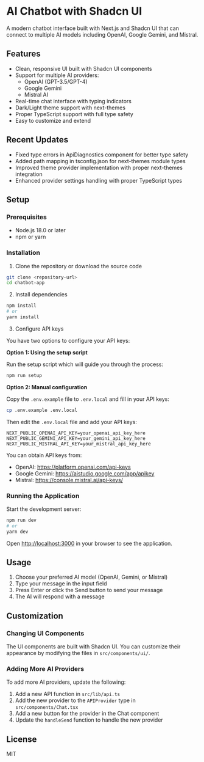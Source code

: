 # AI Chatbot with Shadcn UI

A modern chatbot interface built with Next.js and Shadcn UI that can connect to multiple AI models including OpenAI, Google Gemini, and Mistral.

## Features

- Clean, responsive UI built with Shadcn UI components
- Support for multiple AI providers:
  - OpenAI (GPT-3.5/GPT-4)
  - Google Gemini
  - Mistral AI
- Real-time chat interface with typing indicators
- Dark/Light theme support with next-themes
- Proper TypeScript support with full type safety
- Easy to customize and extend

## Recent Updates

- Fixed type errors in ApiDiagnostics component for better type safety
- Added path mapping in tsconfig.json for next-themes module types
- Improved theme provider implementation with proper next-themes integration
- Enhanced provider settings handling with proper TypeScript types

## Setup

### Prerequisites

- Node.js 18.0 or later
- npm or yarn

### Installation

1. Clone the repository or download the source code

```bash
git clone <repository-url>
cd chatbot-app
```

2. Install dependencies

```bash
npm install
# or
yarn install
```

3. Configure API keys

You have two options to configure your API keys:

**Option 1: Using the setup script**

Run the setup script which will guide you through the process:

```bash
npm run setup
```

**Option 2: Manual configuration**

Copy the `.env.example` file to `.env.local` and fill in your API keys:

```bash
cp .env.example .env.local
```

Then edit the `.env.local` file and add your API keys:

```
NEXT_PUBLIC_OPENAI_API_KEY=your_openai_api_key_here
NEXT_PUBLIC_GEMINI_API_KEY=your_gemini_api_key_here
NEXT_PUBLIC_MISTRAL_API_KEY=your_mistral_api_key_here
```

You can obtain API keys from:
- OpenAI: https://platform.openai.com/api-keys
- Google Gemini: https://aistudio.google.com/app/apikey
- Mistral: https://console.mistral.ai/api-keys/

### Running the Application

Start the development server:

```bash
npm run dev
# or
yarn dev
```

Open [http://localhost:3000](http://localhost:3000) in your browser to see the application.

## Usage

1. Choose your preferred AI model (OpenAI, Gemini, or Mistral)
2. Type your message in the input field
3. Press Enter or click the Send button to send your message
4. The AI will respond with a message

## Customization

### Changing UI Components

The UI components are built with Shadcn UI. You can customize their appearance by modifying the files in `src/components/ui/`.

### Adding More AI Providers

To add more AI providers, update the following:

1. Add a new API function in `src/lib/api.ts`
2. Add the new provider to the `APIProvider` type in `src/components/Chat.tsx`
3. Add a new button for the provider in the Chat component
4. Update the `handleSend` function to handle the new provider

## License

MIT
